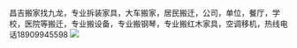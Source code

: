 昌吉搬家找九龙，专业拆装家具，大车搬家，居民搬迁，公司，单位，餐厅，学校，医院等搬迁，专业搬设备，专业搬钢琴，专业搬红木家具，空调移机，热线电话18909945598
<img src="https://tu.8380660.xyz/file/c52be488dab3e23f7f263.jpg">